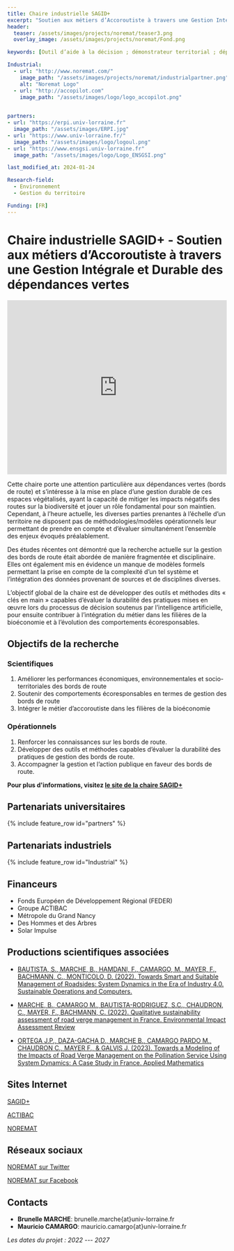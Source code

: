 ```yaml
---
title: Chaire industrielle SAGID+
excerpt: "Soutien aux métiers d’Accoroutiste à travers une Gestion Intégrale et Durable des dépendances vertes"
header:
  teaser: /assets/images/projects/noremat/teaser3.png
  overlay_image: /assets/images/projects/noremat/Fond.png

keywords: [Outil d’aide à la décision ; démonstrateur territorial ; dépendances routières]

Industrial:
  - url: "http://www.noremat.com/"
    image_path: "/assets/images/projects/noremat/industrialpartner.png"
    alt: "Noremat Logo"
  - url: "http://accopilot.com"
    image_path: "/assets/images/logo/logo_accopilot.png"
  

partners:
- url: "https://erpi.univ-lorraine.fr"
  image_path: "/assets/images/ERPI.jpg"
- url: "https://www.univ-lorraine.fr/"
  image_path: "/assets/images/logo/logoul.png"
- url: "https://www.ensgsi.univ-lorraine.fr"
  image_path: "/assets/images/logo/Logo_ENSGSI.png"

last_modified_at: 2024-01-24

Research-field:
  - Environnement
  - Gestion du territoire

Funding: [FR]
---
```


# Chaire industrielle SAGID+ - Soutien aux métiers d’Accoroutiste à travers une Gestion Intégrale et Durable des dépendances vertes


<iframe width="100%" height="400" src="https://www.powtoon.com/embed/evWOEp1adMl/" frameborder="0" allowfullscreen></iframe>

Cette chaire porte une attention particulière aux dépendances vertes (bords de route) et s’intéresse à la mise en place d’une gestion durable de ces espaces végétalisés, ayant la capacité de mitiger les impacts négatifs des routes sur la biodiversité et jouer un rôle fondamental pour son maintien. Cependant, à l’heure actuelle, les diverses parties prenantes à l’échelle d’un territoire ne disposent pas de méthodologies/modèles opérationnels leur permettant de prendre en compte et d’évaluer simultanément l’ensemble des enjeux évoqués préalablement.


Des études récentes ont démontré que la recherche actuelle sur la gestion des bords de route était abordée de manière fragmentée et disciplinaire. Elles ont également mis en évidence un manque de modèles formels permettant la prise en compte de la complexité d’un tel système et l’intégration des données provenant de sources et de disciplines diverses.


L’objectif global de la chaire est de développer des outils et méthodes dits « clés en main » capables d’évaluer la durabilité des pratiques mises en œuvre lors du processus de décision soutenus par l’intelligence artificielle, pour ensuite contribuer à l’intégration du métier dans les filières de la bioéconomie et à l’évolution des comportements écoresponsables.

## Objectifs de la recherche

### Scientifiques

1. Améliorer les performances économiques, environnementales et socio-territoriales des bords de route
2. Soutenir des comportements écoresponsables en termes de gestion des bords de route
3. Intégrer le métier d’accoroutiste dans les filières de la bioéconomie

### Opérationnels

1. Renforcer les connaissances sur les bords de route.
2. Développer des outils et méthodes capables d’évaluer la durabilité des pratiques de gestion des bords de route.
3. Accompagner la gestion et l’action publique en faveur des bords de route.

**Pour plus d'informations, visitez [le site de la chaire SAGID+](https://sagid.eu)**

## Partenariats universitaires

{% include feature_row id="partners" %}


## Partenariats industriels

{% include feature_row id="Industrial" %}


## Financeurs

- Fonds Européen de Développement Régional (FEDER)
- Groupe ACTIBAC
- Métropole du Grand Nancy
- Des Hommes et des Arbres
- Solar Impulse


## Productions scientifiques associées

- [BAUTISTA, S., MARCHE, B., HAMDANI, F., CAMARGO, M., MAYER, F., BACHMANN, C., MONTICOLO, D. (2022). Towards Smart and Suitable Management of Roadsides: System Dynamics in the Era of Industry 4.0. Sustainable Operations and Computers.](https://doi.org/10.1016/j.susoc.2020.12.001)

- [MARCHE, B., CAMARGO M., BAUTISTA-RODRIGUEZ, S.C., CHAUDRON, C., MAYER, F., BACHMANN, C. (2022). Qualitative sustainability assessment of road verge management in France. Environmental Impact Assessment Review](https://doi.org/10.1016/j.eiar.2022.106911)

- [ORTEGA J.P., DAZA-GACHA D., MARCHE B., CAMARGO PARDO M., CHAUDRON C., MAYER F., & GALVIS J. (2023). Towards a Modeling of the Impacts of Road Verge Management on the Pollination Service Using System Dynamics: A Case Study in France. Applied Mathematics](https://www.scirp.org/journal/paperinformation.aspx?paperid=125387)

## Sites Internet

<i class="fas fa-link"></i> [SAGID+](https://sagid.eu)

<i class="fas fa-link"></i> [ACTIBAC](https://actibac-groupe.fr)

<i class="fas fa-link"></i> [NOREMAT](https://www.noremat.fr)  

##  Réseaux sociaux

<i class="fab fa-twitter-square"></i> [NOREMAT sur Twitter](https://twitter.com/noremat_?lang=fr)  

<i class="fab fa-linkedin"></i> [NOREMAT sur Facebook](https://fr-fr.facebook.com/noremat)


## Contacts
* **Brunelle MARCHE**: brunelle.marche{at}univ-lorraine.fr
* **Mauricio CAMARGO**: mauricio.camargo{at}univ-lorraine.fr



 *Les dates du projet : 2022 --- 2027*
